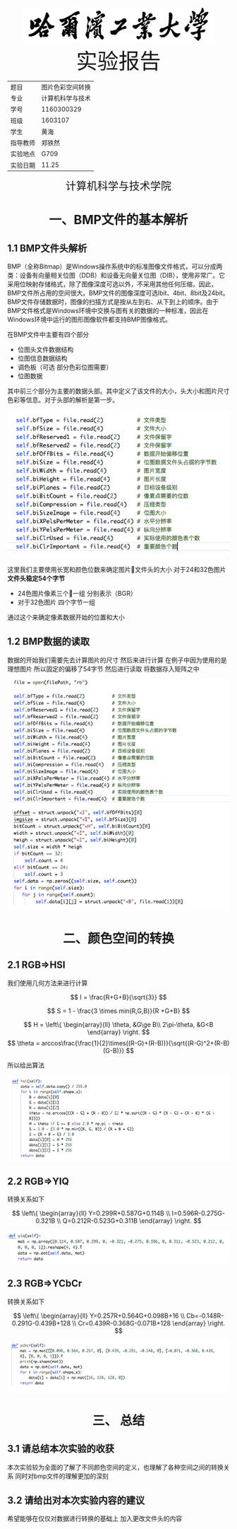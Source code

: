 <center>
<div>
<img src="https://raw.githubusercontent.com/SuchAQuteBoy/Pictures/master/HIT1.png" height="80"/>
</div>
<div>
<font size="10">实验报告</font>
</div>
<div>
<table border="0">
<tr>
<td align="left">题目</td>
<td align="left">图片色彩空间转换</td>
</tr>
<tr>
<td align="left">专业</td>
<td align="left">计算机科学与技术</td>
</tr>
<tr>
<td align="left">学号</td>
<td align="left">1160300329</td>
</tr>
<tr>
<td align="left">班级</td>
<td align="left">1603107</td>
</tr>
<tr>
<td align="left">学生</td>
<td align="left">黄海</td>
</tr>
<tr>
<td align="left">指导教师</td>
<td align="left">郑铁然</td>
</tr>
<tr>
<td align="left">实验地点</td>
<td align="left">G709</td>
</tr>
<tr>
<td align="left">实验日期</td>
<td align="left">11.25</td>
</tr>
</table>
</div>
<div>
<font size="5">计算机科学与技术学院</font>
</div>
</center>

<div STYLE="page-break-after: always;"></div>

<center>

# 一、BMP文件的基本解析

</center>

## 1.1 BMP文件头解析

BMP（全称Bitmap）是Windows操作系统中的标准图像文件格式，可以分成两类：设备有向量相关位图（DDB）和设备无向量关位图（DIB），使用非常广。它采用位映射存储格式，除了图像深度可选以外，不采用其他任何压缩，因此，BMP文件所占用的空间很大。BMP文件的图像深度可选lbit、4bit、8bit及24bit。BMP文件存储数据时，图像的扫描方式是按从左到右、从下到上的顺序。由于BMP文件格式是Windows环境中交换与图有关的数据的一种标准，因此在Windows环境中运行的图形图像软件都支持BMP图像格式。

在BMP文件中主要有四个部分
- 位图头文件数据结构
- 位图信息数据结构
- 调色板（可选 部分色彩位图需要）
- 位图数据
  
其中前三个部分为主要的数据头部。其中定义了该文件的大小，头大小和图片尺寸色彩等信息。对于头部的解析是第一步。

<center>

![](https://raw.githubusercontent.com/SuchAQuteBoy/Pictures/master/Audio-VisualSignalProcessing/Lab4/1.png)

</center>

这里我们主要使用长宽和颜色位数来确定图片文件头的大小 对于24和32色图片 **文件头稳定54个字节**

- 24色图片像素三个一组 分别表示（BGR）  
- 对于32色图片 四个字节一组

通过这个来确定像素数据开始的位置和大小

## 1.2 BMP数据的读取

数据的开始我们需要先去计算图片的尺寸 然后来进行计算 在例子中因为使用的是理想图片 所以固定的偏移了54字节 然后进行读取 将数据存入矩阵之中

<center>

![](https://raw.githubusercontent.com/SuchAQuteBoy/Pictures/master/Audio-VisualSignalProcessing/Lab4/2.png)

</center>

<center>

# 二、颜色空间的转换

</center>

## 2.1 RGB$\Rightarrow$HSI

我们使用几何方法来进行计算

$$
I = \frac{R+G+B}{\sqrt{3}}
$$

$$
S = 1 - \frac{3 \times min(R,G,B)}{R +G+B}
$$

$$
H = 
\left\{
    \begin{array}{ll}
        \theta, &G\ge B\\
        2\pi-\theta, &G<B
    \end{array}
\right.
$$
$$
\theta = arccos\frac{\frac{1}{2}\times((R-G)+(R-B))}{\sqrt{(R-G)^2+(R-B)(G-B)}}
$$

所以给出算法

<center>

![](https://raw.githubusercontent.com/SuchAQuteBoy/Pictures/master/Audio-VisualSignalProcessing/Lab4/3.png)

</center>

## 2.2 RGB$\Rightarrow$YIQ

转换关系如下

$$
\left\{
    \begin{array}{ll}
        Y=0.299R+0.587G+0.114B \\
        I=0.596R-0.275G-0.321B \\
        Q=0.212R-0.523G+0.311B
    \end{array}
\right.
$$

<center>

![](https://raw.githubusercontent.com/SuchAQuteBoy/Pictures/master/Audio-VisualSignalProcessing/Lab4/4.png)

</center>

## 2.3 RGB$\Rightarrow$YCbCr

转换关系如下

$$
\left\{
    \begin{array}{ll}
        Y=0.257R+0.564G+0.098B+16 \\
        Cb=-0.148R-0.291G-0.439B+128 \\
        Cr=0.439R-0.368G-0.071B+128
    \end{array}
\right.
$$

<center>

![](https://raw.githubusercontent.com/SuchAQuteBoy/Pictures/master/Audio-VisualSignalProcessing/Lab4/5.png)

</center>


<center>

# 三、 总结

</center>

## 3.1 请总结本次实验的收获

本次实验较为全面的了解了不同颜色空间的定义，也理解了各种空间之间的转换关系 同时对bmp文件的理解更加的深刻

## 3.2 请给出对本次实验内容的建议

希望能够在仅仅对数据进行转换的基础上 加入更改文件头的内容